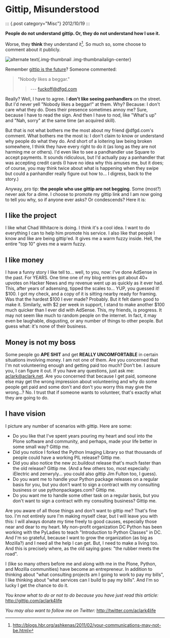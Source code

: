 # Gittip, Misunderstood

::: {.post category="Misc"}
2012/10/19
:::

**People do not understand gittip. Or, they do not understand how I use
it.**

Worse, they **think** they understand it[^1]. So much so, some choose to
comment about it publicly.

![alternate text](/images/condescend.jpg){.img-thumbnail
.img-thumbnailalign-center}

Remember [gittip is the
future](http://blog.aclark.net/gittip-is-the-future.html)? Someone
commented:

> \"Nobody likes a beggar.\"
>
> > --- <fuckoff@dfgd.com>

Really? Well, I have to agree. I **don\'t like seeing panhandlers** on
the street. But I\'d never yell \"Nobody likes a beggar!\" at them. Why?
Because: I don\'t care what they do. Does their presence sometimes annoy
me? Sure, because I have to read the sign. And then I have to nod, like
\"What\'s up\" and \"Nah, sorry\" at the same time (an acquired skill).

But that is not what bothers me the most about my friend \@dfgd.com\'s
comment. What bothers me the most is: I don\'t claim to know or
understand why people do what they do. And short of a loitering law
being broken somewhere, I think they have every right to do it (as long
as they are not harming me or others). I\'d even like to see a
pandhandler use Square to accept payments. It sounds ridiculous, but
I\'d actually pay a panhandler that was accepting credit cards (I have
no idea why this amuses me, but it does; of course, you may think twice
about what is happening when they swipe but could a panhandler really
figure out how to... I digress, back to the story.)

Anyway, pro tip: **the people who use gittip are not begging**. Some
(most?) never ask for a dime. I choose to promote my gittip link and I
am now going to tell you why, so if anyone ever asks? Or condescends?
Here it is:

## I like the project

I like what Chad Whitacre is doing. I think it\'s a cool idea. I want to
do everything I can to help him promote his service. I also like that
people I know and like are being gittip\'ed. It gives me a warm fuzzy
inside. Hell, the entire \"top 10\" gives me a warm fuzzy.

## I like money

I have a funny story I like tell to... well, to you, now: I\'ve done
AdSense in the past. For YEARS. One time one of my blog entries got
about 40+ upvotes on Hacker News and my revenue went up as quickly as it
ever had. This, after years of adsensing, tipped the scales to... YUP,
you guessed it! \$100. I got my check, and a copy of it is sitting
nearby ready for framing. Was that the hardest \$100 I ever made?
Probably. But it felt damn good to make it. Similarly, with \$2 per week
in support, I stand to make another \$100 much quicker than I ever did
with AdSense. This, my friends, is progress. It may not seem like much
to random people on the internet. In fact, it may even be laughable,
disgusting, or any number of things to other people. But guess what:
it\'s none of their business.

## Money is not my boss

Some people go **APE SHIT** and get **REALLY UNCOMFORTABLE** in certain
situations involving money. I am not one of them. Are you concerned that
I\'m not volunteering enough and getting paid too much? Don\'t be. I
assure you, I can figure it out. If you have any questions, just ask me:
<aclark@aclark.net>. Are you concerned that because I get paid, someone
else may get the wrong impression about volunteering and why do some
people get paid and some don\'t and don\'t you worry this may give the
wrong...? No. I trust that if someone wants to volunteer, that\'s
exactly what they are going to do.

## I have vision

I picture any number of scenarios with gittip. Here are some:

-   Do you like that I\'ve spent years pouring my heart and soul into
    the Plone software and community, and perhaps, made your life better
    in some small way? Gittip me.
-   Did you notice I forked the Python Imaging Library so that thousands
    of people could have a working PIL release? Gittip me.
-   Did you also notice the new zc.buildout release that\'s much faster
    than the old release? Gittip me. (And a few others too, most
    especially: iElectric and zenwryly... you could also gittip Jim
    Fulton too, I guess).
-   Do you want me to handle your Python package releases on a regular
    basis for you, but you don\'t want to sign a contract with my
    consulting business or use pythonpackages.com? Gittip me.
-   Do you want me to handle some other task on a regular basis, but you
    don\'t want to sign a contract with my consulting business? Gittip
    me.

Are you aware of all those things and don\'t want to gittip me? That\'s
fine too. I\'m not entirely sure I\'m making myself clear, but I will
leave you with this: I will always donate my time freely to good causes,
especially those near and dear to my heart. My non-profit organization
DC Python has been working with the PyLadies to teach \"Introduction to
Python Classes\" in DC. And I\'m so grateful, because I want to grow the
organization (as big as Mozilla?) and I need all the help I can get.
But, I need to make a living too. And this is precisely where, as the
old saying goes: \"the rubber meets the road\".

I (like so many others before me and along with me in the Plone, Python,
and Mozilla communities) have become an entrepreneur. In addition to
thinking about \"what consulting projects am I going to work to pay my
bills\", I like thinking about \"what services can I build to pay my
bills\". And I\'m so lucky I get the chance to do it.

*You know what to do or not to do because you have just read this
article:* <http://gittip.com/aclark4life>

*You may also want to follow me on Twitter:*
<http://twitter.com/aclark4life>

[^1]: <http://blogs.hbr.org/ashkenas/2011/02/your-communications-may-not-be.html>
